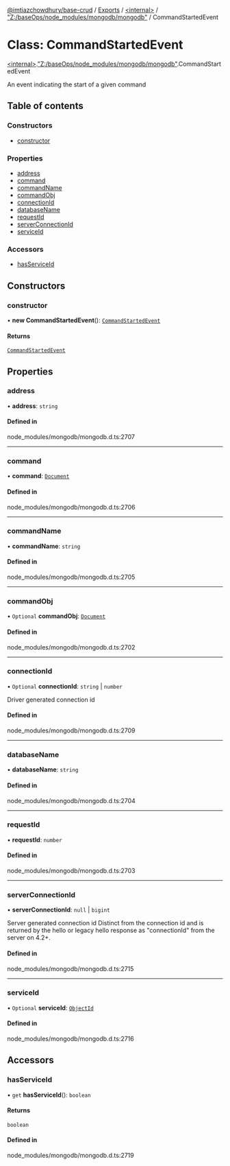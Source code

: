 [@imtiazchowdhury/base-crud](../README.md) / [Exports](../modules.md) / [\<internal\>](../modules/internal_.md) / ["Z:/baseOps/node\_modules/mongodb/mongodb"](../modules/internal_._Z__baseOps_node_modules_mongodb_mongodb_.md) / CommandStartedEvent

# Class: CommandStartedEvent

[\<internal\>](../modules/internal_.md).["Z:/baseOps/node\_modules/mongodb/mongodb"](../modules/internal_._Z__baseOps_node_modules_mongodb_mongodb_.md).CommandStartedEvent

An event indicating the start of a given command

## Table of contents

### Constructors

- [constructor](internal_._Z__baseOps_node_modules_mongodb_mongodb_.CommandStartedEvent.md#constructor)

### Properties

- [address](internal_._Z__baseOps_node_modules_mongodb_mongodb_.CommandStartedEvent.md#address)
- [command](internal_._Z__baseOps_node_modules_mongodb_mongodb_.CommandStartedEvent.md#command)
- [commandName](internal_._Z__baseOps_node_modules_mongodb_mongodb_.CommandStartedEvent.md#commandname)
- [commandObj](internal_._Z__baseOps_node_modules_mongodb_mongodb_.CommandStartedEvent.md#commandobj)
- [connectionId](internal_._Z__baseOps_node_modules_mongodb_mongodb_.CommandStartedEvent.md#connectionid)
- [databaseName](internal_._Z__baseOps_node_modules_mongodb_mongodb_.CommandStartedEvent.md#databasename)
- [requestId](internal_._Z__baseOps_node_modules_mongodb_mongodb_.CommandStartedEvent.md#requestid)
- [serverConnectionId](internal_._Z__baseOps_node_modules_mongodb_mongodb_.CommandStartedEvent.md#serverconnectionid)
- [serviceId](internal_._Z__baseOps_node_modules_mongodb_mongodb_.CommandStartedEvent.md#serviceid)

### Accessors

- [hasServiceId](internal_._Z__baseOps_node_modules_mongodb_mongodb_.CommandStartedEvent.md#hasserviceid)

## Constructors

### constructor

• **new CommandStartedEvent**(): [`CommandStartedEvent`](internal_._Z__baseOps_node_modules_mongodb_mongodb_.CommandStartedEvent.md)

#### Returns

[`CommandStartedEvent`](internal_._Z__baseOps_node_modules_mongodb_mongodb_.CommandStartedEvent.md)

## Properties

### address

• **address**: `string`

#### Defined in

node_modules/mongodb/mongodb.d.ts:2707

___

### command

• **command**: [`Document`](../interfaces/internal_.Document-1.md)

#### Defined in

node_modules/mongodb/mongodb.d.ts:2706

___

### commandName

• **commandName**: `string`

#### Defined in

node_modules/mongodb/mongodb.d.ts:2705

___

### commandObj

• `Optional` **commandObj**: [`Document`](../interfaces/internal_.Document-1.md)

#### Defined in

node_modules/mongodb/mongodb.d.ts:2702

___

### connectionId

• `Optional` **connectionId**: `string` \| `number`

Driver generated connection id

#### Defined in

node_modules/mongodb/mongodb.d.ts:2709

___

### databaseName

• **databaseName**: `string`

#### Defined in

node_modules/mongodb/mongodb.d.ts:2704

___

### requestId

• **requestId**: `number`

#### Defined in

node_modules/mongodb/mongodb.d.ts:2703

___

### serverConnectionId

• **serverConnectionId**: ``null`` \| `bigint`

Server generated connection id
Distinct from the connection id and is returned by the hello or legacy hello response as "connectionId"
from the server on 4.2+.

#### Defined in

node_modules/mongodb/mongodb.d.ts:2715

___

### serviceId

• `Optional` **serviceId**: [`ObjectId`](internal_._Z__baseOps_node_modules_mongodb_mongodb_.BSON.ObjectId.md)

#### Defined in

node_modules/mongodb/mongodb.d.ts:2716

## Accessors

### hasServiceId

• `get` **hasServiceId**(): `boolean`

#### Returns

`boolean`

#### Defined in

node_modules/mongodb/mongodb.d.ts:2719

